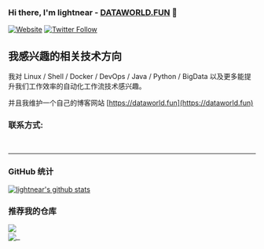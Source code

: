 ### Hi there, I'm lightnear - [DATAWORLD.FUN][website] 👋

[![Website](https://img.shields.io/website?label=dataworld.fun&style=for-the-badge&url=https%3A%2F%2Fdataworld.fun)](https://dataworld.fun)
[![Twitter Follow](https://img.shields.io/twitter/follow/lightnear2012?color=1DA1F2&logo=twitter&style=for-the-badge)](https://twitter.com/intent/follow?screen_name=lightnear2012)

## 我感兴趣的相关技术方向

我对 Linux / Shell / Docker / DevOps / Java / Python / BigData 以及更多能提升我们工作效率的自动化工作流技术感兴趣。

并且我维护一个自己的博客网站 [https://dataworld.fun](https://dataworld.fun)

### 联系方式:

[website]: https://dataworld.fun
[twitter]: https://twitter.com/lightnear2012
[Email]: mailto:lightnear@dataworld.fun

<br/>

---

### GitHub 统计

<a href="https://github.com/lightnear"><img align="center" src="https://github-readme-stats.vercel.app/api?username=lightnear&show_icons=true&include_all_commits=true&theme=default&count_private=true" alt="lightnear's github stats" /></a>

### 推荐我的仓库

<a href="https://github.com/lightnear/dockerfiles">
  <img align="center" src="https://github-readme-stats.vercel.app/api/pin/?username=lightnear&repo=dockerfiles&theme=default" />
</a>

<br/>

<a href="https://github.com/lightnear/Actions-OpenWrt">
  <img align="center" src="https://github-readme-stats.vercel.app/api/pin/?username=lightnear&repo=Actions-OpenWrt&theme=default" />
 </a>
